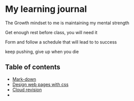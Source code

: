 # My learning journal

The Growth mindset to me is maintaining my mental strength

Get enough rest before class, you will need it

Form and follow a schedule that will lead to to success

keep pushing, give up when you die

## Table of contents

- [Mark-down](mark-down.md)
- [Design web pages with css](Design-web-pages-with-css.md)
- [Cloud revision](cloud-revision.md)
- 
